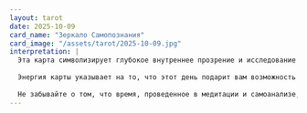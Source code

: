 ```yaml
---
layout: tarot
date: 2025-10-09
card_name: "Зеркало Самопознания"
card_image: "/assets/tarot/2025-10-09.jpg"
interpretation: |
  Эта карта символизирует глубокое внутреннее прозрение и исследование своего истинного «я». Она призывает обратить внимание на свои мысли, чувства и интуицию, отражая необходимость саморефлексии. Сегодняшний день может стать особенно благоприятным для устремления внутрь себя. Возможно, вам предстоит столкнуться с важными истинами о себе, которые помогут понять ваши желания и цели.
  
  Энергия карты указывает на то, что этот день подарит вам возможность взглянуть на свои убеждения и представить, что именно вы хотите привнести в свою жизнь. Будьте готовы к неожиданным открытиям, которые могут помочь не только в личном развитии, но и в межличностных отношениях. Важно научиться слышать себя, прислушивайтесь к своим внутренним зову, который может подсказать верный путь.
  
  Не забывайте о том, что время, проведенное в медитации и самоанализе, может принести сильные плоды. Пробуйте заниматься творчеством или писать, это может дать новые идеи и аспекты для вашего личного роста. Карта побуждает оставить все иллюзии позади и встретиться с собой лицом к лицу — это может привести к значительным светлым переменам в вашей жизни.
---
```

